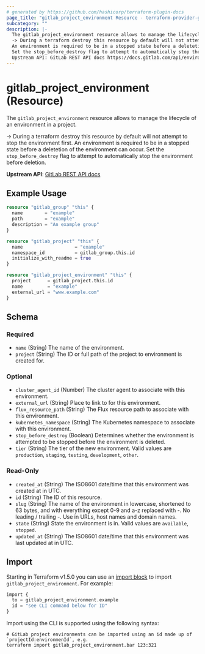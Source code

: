 ```yaml
---
# generated by https://github.com/hashicorp/terraform-plugin-docs
page_title: "gitlab_project_environment Resource - terraform-provider-gitlab"
subcategory: ""
description: |-
  The gitlab_project_environment resource allows to manage the lifecycle of an environment in a project.
  -> During a terraform destroy this resource by default will not attempt to stop the environment first.
  An environment is required to be in a stopped state before a deletetion of the environment can occur.
  Set the stop_before_destroy flag to attempt to automatically stop the environment before deletion.
  Upstream API: GitLab REST API docs https://docs.gitlab.com/api/environments/
---
```


# gitlab_project_environment (Resource)

The `gitlab_project_environment` resource allows to manage the lifecycle of an environment in a project.

-> During a terraform destroy this resource by default will not attempt to stop the environment first.
An environment is required to be in a stopped state before a deletetion of the environment can occur.
Set the `stop_before_destroy` flag to attempt to automatically stop the environment before deletion.

**Upstream API**: [GitLab REST API docs](https://docs.gitlab.com/api/environments/)

## Example Usage

```terraform
resource "gitlab_group" "this" {
  name        = "example"
  path        = "example"
  description = "An example group"
}

resource "gitlab_project" "this" {
  name                   = "example"
  namespace_id           = gitlab_group.this.id
  initialize_with_readme = true
}

resource "gitlab_project_environment" "this" {
  project      = gitlab_project.this.id
  name         = "example"
  external_url = "www.example.com"
}
```

<!-- schema generated by tfplugindocs -->
## Schema

### Required

- `name` (String) The name of the environment.
- `project` (String) The ID or full path of the project to environment is created for.

### Optional

- `cluster_agent_id` (Number) The cluster agent to associate with this environment.
- `external_url` (String) Place to link to for this environment.
- `flux_resource_path` (String) The Flux resource path to associate with this environment.
- `kubernetes_namespace` (String) The Kubernetes namespace to associate with this environment.
- `stop_before_destroy` (Boolean) Determines whether the environment is attempted to be stopped before the environment is deleted.
- `tier` (String) The tier of the new environment. Valid values are `production`, `staging`, `testing`, `development`, `other`.

### Read-Only

- `created_at` (String) The ISO8601 date/time that this environment was created at in UTC.
- `id` (String) The ID of this resource.
- `slug` (String) The name of the environment in lowercase, shortened to 63 bytes, and with everything except 0-9 and a-z replaced with -. No leading / trailing -. Use in URLs, host names and domain names.
- `state` (String) State the environment is in. Valid values are `available`, `stopped`.
- `updated_at` (String) The ISO8601 date/time that this environment was last updated at in UTC.

## Import

Starting in Terraform v1.5.0 you can use an [import block](https://developer.hashicorp.com/terraform/language/import) to import `gitlab_project_environment`. For example:
```terraform
import {
  to = gitlab_project_environment.example
  id = "see CLI command below for ID"
}
```

Import using the CLI is supported using the following syntax:

```shell
# GitLab project environments can be imported using an id made up of `projectId:environmenId`, e.g.
terraform import gitlab_project_environment.bar 123:321
```

